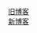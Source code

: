    [ 旧博客 ]( https://www.cnblogs.com/shaoting/ )    <br/>
   [ 新博客 ]( https://zhoushaoting.com/ )    <br/>
